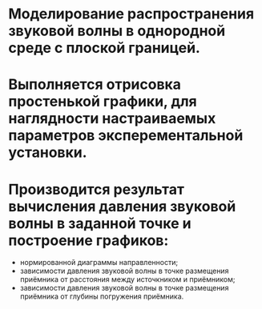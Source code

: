 # Моделирование распространения звуковой волны в однородной среде с плоской границей.
Выполняется отрисовка простенькой графики, для наглядности настраиваемых параметров эксперементальной установки.
========================
Производится результат вычисления давления звуковой волны в заданной точке и построение графиков:
========================
  -   нормированной диаграммы направленности;
  -   зависимости давления звуковой волны в точке размещения приёмника от расстояния между источкником и приёмником;
  -   зависимости давления звуковой волны в точке размещения приёмника от глубины погружения приёмника.

